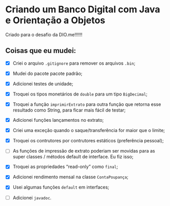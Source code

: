 # Criando um Banco Digital com Java e Orientação a Objetos

Criado para o desafio da DIO.me!!!!!!

## Coisas que eu mudei:

- [X] Criei o arquivo `.gitignore` para remover os arquivos `.bin`;
- [X] Mudei do pacote pacote padrão;
- [X] Adicionei testes de unidade;
- [X] Troquei os tipos monetários de `double` para um tipo `BigDecimal`;
- [X] Troquei a função `imprimirExtrato` para outra função que retorna esse resultado como String, para 
      ficar mais fácil de testar;
- [X] Adicionei funções lançamentos no extrato;      
- [X] Criei uma exceção quando o saque/transferência for maior que o limite;
- [X] Troquei os contrutores por contrutores estáticos (preferência pessoal);
- [ ] As funções de impressão de extrato poderiam ser movidas para as super classes / métodos default
      de interface. Eu fiz isso;
- [X] Troquei as propriedades “read-only” como `final`;
- [X] Adicionei rendimento mensal na classe `ContaPoupança`;
- [X] Usei algumas funções `default` em interfaces;
- [ ] Adicionei `javadoc`.


